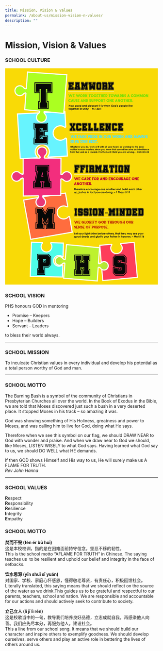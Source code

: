 ```yaml
---
title: Mission, Vision & Values
permalink: /about-us/mission-vision-n-values/
description: ""
---
```

# **Mission, Vision & Values**


### SCHOOL CULTURE

![](/images/TEAM%20PHS%20poster.jpg)

### SCHOOL VISION

PHS honours GOD in mentoring  

*   Promise – Keepers
*   Hope – Builders
*   Servant – Leaders

to bless their world always.


* * *

### SCHOOL MISSION

To inculcate Christian values in every individual and develop his potential as a total person worthy of God and man.

* * *

### SCHOOL MOTTO

The Burning Bush is a symbol of the community of Christians in Presbyterian Churches all over the world. In the Book of Exodus in the Bible, we are told that Moses discovered just such a bush in a very deserted place. It stopped Moses in his track – so amazing it was.  
  
God was showing something of His Holiness, greatness and power to Moses, and was calling him to live for God, doing what He says.  
  
Therefore when we see this symbol on our flag, we should DRAW NEAR to God with wonder and praise. And when we draw near to God we should, like Moses, LISTEN WISELY to what God says. Having learned what God say to us, we should DO WELL what HE demands.  
  
If then GOD shows Himself and His way to us, He will surely make us A FLAME FOR TRUTH.  
_Rev John Hanna_

* * *

### SCHOOL VALUES

**R**espect    
**R**esponsibility   
**R**esilience    
**I**ntegrity   
**E**mpathy  

###   SCHOOL MOTTO

**焚而不毁 (fén ér bù huǐ)**  
这是本校校训，指的是在困难面前持守信念，坚忍不移的韧性。  
This is the school motto “AFLAME FOR TRUTH” in Chinese. The saying teaches us  to be resilient and uphold our belief and integrity in the face of setbacks.

**饮水思源 (yǐn shuǐ sī yuán)**  
对国家、学校、家庭心怀感恩，懂得敬老尊贤，有责任心，积极回馈社会。  
Literally translated, this saying means that we should reflect on the source of the water as we drink.This guides us to be grateful and respectful to our parents, teachers, school and nation. We are responsible and accountable for our actions and should actively seek to contribute to society.  
  
**立己立人 (lì jǐ lì rén)**  
这是校歌当中的一句，教导我们培养良好品德，立志成就自我，再感染他人向  
善。我们应先尽本分，再服务他人，建设社会。  
This a line from our school song. It means that we should build our character and inspire others to exemplify goodness. We should develop ourselves, serve others and play an active role in bettering the lives of others around us.